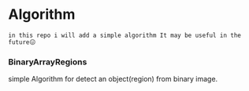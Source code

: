 # Algorithm 

` in this repo i will add a simple algorithm It may be useful in the future😖 `


### BinaryArrayRegions
simple Algorithm for detect an object(region) from binary image. 

